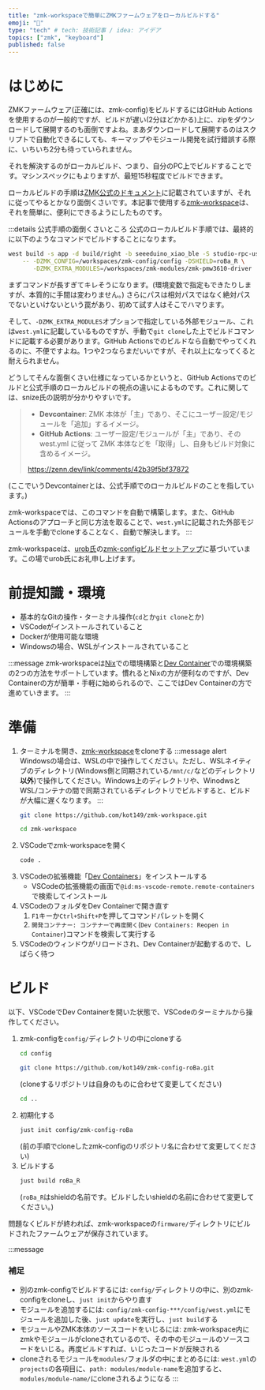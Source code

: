 ```yaml
---
title: "zmk-workspaceで簡単にZMKファームウェアをローカルビルドする"
emoji: "🌟"
type: "tech" # tech: 技術記事 / idea: アイデア
topics: ["zmk", "keyboard"]
published: false
---
```


# はじめに

ZMKファームウェア(正確には、zmk-config)をビルドするにはGitHub Actionsを使用するのが一般的ですが、ビルドが遅い(2分ほどかかる)上に、zipをダウンロードして展開するのも面倒ですよね。まあダウンロードして展開するのはスクリプトで自動化できるにしても、キーマップやモジュール開発を試行錯誤する際に、いちいち2分も待っていられません。

それを解決するのがローカルビルド、つまり、自分のPC上でビルドすることです。マシンスペックにもよりますが、最短15秒程度でビルドできます。

ローカルビルドの手順は[ZMK公式のドキュメント](https://zmk.dev/docs/development/local-toolchain/setup)に記載されていますが、それに従ってやるとかなり面倒くさいです。本記事で使用する[zmk-workspace](https://github.com/kot149/zmk-workspace)は、それを簡単に、便利にできるようにしたものです。

:::details 公式手順の面倒くさいところ
公式のローカルビルド手順では、最終的に以下のようなコマンドでビルドすることになります。

```sh
west build -s app -d build/right -b seeeduino_xiao_ble -S studio-rpc-usb-uart \
    -- -DZMK_CONFIG=/workspaces/zmk-config/config -DSHIELD=roBa_R \
       -DZMK_EXTRA_MODULES=/workspaces/zmk-modules/zmk-pmw3610-driver
```

まずコマンドが長すぎてキレそうになります。(環境変数で指定もできたりしますが、本質的に手間は変わりません。) さらにパスは相対パスではなく絶対パスでないといけないという罠があり、初めて試す人はそこでハマります。

そして、`-DZMK_EXTRA_MODULES`オプションで指定している外部モジュール、これは`west.yml`に記載しているものですが、手動で`git clone`した上でビルドコマンドに記載する必要があります。GitHub Actionsでのビルドなら自動でやってくれるのに、不便ですよね。1つや2つならまだいいですが、それ以上になってくると耐えられません。

どうしてそんな面倒くさい仕様になっているかというと、GitHub Actionsでのビルドと公式手順のローカルビルドの視点の違いによるものです。これに関しては、snize氏の説明が分かりやすいです。

> - **Devcontainer**: ZMK 本体が「主」であり、そこにユーザー設定/モジュールを「追加」するイメージ。
> - **GitHub Actions**: ユーザー設定/モジュールが「主」であり、その west.yml に従って ZMK 本体などを「取得」し、自身もビルド対象に含めるイメージ。
>
> https://zenn.dev/link/comments/42b39f5bf37872

(ここでいうDevcontainerとは、公式手順でのローカルビルドのことを指しています。)

zmk-workspaceでは、このコマンドを自動で構築します。また、GitHub Actionsのアプローチと同じ方法を取ることで、`west.yml`に記載された外部モジュールを手動でcloneすることなく、自動で解決します。
:::

zmk-workspaceは、[urob氏](https://github.com/urob)の[zmk-configビルドセットアップ](https://github.com/urob/zmk-config-build)に基づいています。この場でurob氏にお礼申し上げます。

# 前提知識・環境

- 基本的なGitの操作・ターミナル操作(`cd`とか`git clone`とか)
- VSCodeがインストールされていること
- Dockerが使用可能な環境
- Windowsの場合、WSLがインストールされていること

:::message
zmk-workspaceは[Nix](https://nixos.org)での環境構築と[Dev Container](https://containers.dev)での環境構築の2つの方法をサポートしています。慣れるとNixの方が便利なのですが、Dev Containerの方が簡単・手軽に始められるので、ここではDev Containerの方で進めていきます。
:::

# 準備

1. ターミナルを開き、[zmk-workspace](https://github.com/kot149/zmk-workspace)をcloneする
   :::message alert
   Windowsの場合は、WSLの中で操作してください。ただし、WSLネイティブのディレクトリ(Windows側と同期されている`/mnt/c/`などのディレクトリ**以外**)で操作してください。Windows上のディレクトリや、WinodwsとWSL/コンテナの間で同期されているディレクトリでビルドすると、ビルドが大幅に遅くなります。
   :::
   ```sh
   git clone https://github.com/kot149/zmk-workspace.git
   ```
   ```sh
   cd zmk-workspace
   ```
1. VSCodeでzmk-workspaceを開く
   ```sh
   code .
   ```
2. VSCodeの拡張機能「[Dev Containers](https://marketplace.visualstudio.com/items?itemName=ms-vscode-remote.remote-containers)」をインストールする
   - VSCodeの拡張機能の画面で`@id:ms-vscode-remote.remote-containers`で検索してインストール
3. VSCodeのフォルダをDev Containerで開き直す
   1. `F1`キーか`Ctrl+Shift+P`を押してコマンドパレットを開く
   2. `開発コンテナー: コンテナーで再度開く`(`Dev Containers: Reopen in Container`)コマンドを検索して実行する
4. VSCodeのウィンドウがリロードされ、Dev Containerが起動するので、しばらく待つ


# ビルド

以下、VSCodeでDev Containerを開いた状態で、VSCodeのターミナルから操作してください。

1. zmk-configを`config/`ディレクトリの中にcloneする
   ```sh
   cd config
   ```
   ```sh
   git clone https://github.com/kot149/zmk-config-roBa.git
   ```
   (cloneするリポジトリは自身のものに合わせて変更してください)
   ```sh
   cd ..
   ```
2. 初期化する
   ```sh
   just init config/zmk-config-roBa
   ```
   (前の手順でcloneしたzmk-configのリポジトリ名に合わせて変更してください)
3. ビルドする
   ```sh
   just build roBa_R
   ```
   (`roBa_R`はshieldの名前です。ビルドしたいshieldの名前に合わせて変更してください。)

問題なくビルドが終われば、zmk-workspaceの`firmware/`ディレクトリにビルドされたファームウェアが保存されています。


:::message
### 補足
- 別のzmk-configでビルドするには: `config/`ディレクトリの中に、別のzmk-configをcloneし、`just init`からやり直す
- モジュールを追加するには: `config/zmk-config-***/config/west.yml`にモジュールを追加した後、`just update`を実行し、`just build`する
- モジュールやZMK本体のソースコードをいじるには: zmk-workspace内にzmkやモジュールがcloneされているので、その中のモジュールのソースコードをいじる。再度ビルドすれば、いじったコードが反映される
- cloneされるモジュールを`modules/`フォルダの中にまとめるには: `west.yml`の`projects`の各項目に、`path: modules/module-name`を追加すると、`modules/module-name/`にcloneされるようになる
:::
